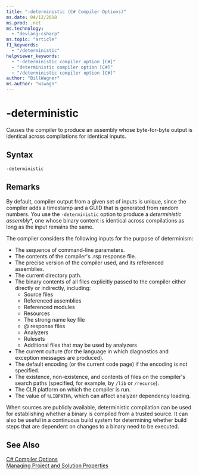 ```yaml
---
title: "-deterministic (C# Compiler Options)"
ms.date: 04/12/2018
ms.prod: .net
ms.technology: 
  - "devlang-csharp"
ms.topic: "article"
f1_keywords: 
  - "/deterministic"
helpviewer_keywords: 
  - "-deterministic compiler option [C#]"
  - "deterministic compiler option [C#]"
  - "/deterministic compiler option [C#]"
author: "BillWagner"
ms.author: "wiwagn"
---
```

# -deterministic

Causes the compiler to produce an assembly whose byte-for-byte output is identical across compilations for identical inputs. 

## Syntax

```
-deterministic
```

## Remarks

By default, compiler output from a given set of inputs is unique, since the compiler adds a timestamp and a GUID that is generated from random numbers. You use the `-deterministic` option to produce a *deterministic assembly**, one whose binary content is identical across compilations as long as the input remains the same.

The compiler considers the following inputs for the purpose of determinism:

- The sequence of command-line parameters.
- The contents of the compiler's .rsp response file.
- The precise version of the compiler used, and its referenced assemblies.
- The current directory path.
- The binary contents of all files explicitly passed to the compiler either directly or indirectly, including:
    - Source files
    - Referenced assemblies
    - Referenced modules
    - Resources
    - The strong name key file
    - @ response files
    - Analyzers
    - Rulesets
    - Additional files that may be used by analyzers
- The current culture (for the language in which diagnostics and exception messages are produced).
- The default encoding (or the current code page) if the encoding is not specified.
- The existence, non-existence, and contents of files on the compiler's search paths (specified, for example, by `/lib` or `/recurse`).
- The CLR platform on which the compiler is run.
- The value of `%LIBPATH%`, which can affect analyzer dependency loading.

When sources are publicly available, deterministic compilation can be used for establishing whether a binary is compiled from a trusted source. It can also be useful in a continuous build system for determining whether build steps that are dependent on changes to a binary need to be executed. 

## See Also  
 [C# Compiler Options](../../../csharp/language-reference/compiler-options/index.md)  
 [Managing Project and Solution Properties](/visualstudio/ide/managing-project-and-solution-properties)
